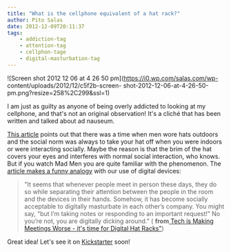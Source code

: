 ```yaml
---
title: "What is the cellphone equivalent of a hat rack?"
author: Pito Salas
date: 2012-12-09T20:11:37
tags:
    - addiction-tag
    - attention-tag
    - cellphon-tage
    - digital-masturbation-tag
---
```




![Screen shot 2012 12 06 at 4 26 50 pm](https://i0.wp.com/salas.com/wp-
content/uploads/2012/12/c5f2b-screen-
shot-2012-12-06-at-4-26-50-pm.png?resize=258%2C299&ssl=1)

I am just as guilty as anyone of being overly addicted to looking at my
cellphone, and that's not an original observation! It's a cliché that has been
written and talked about ad nauseum.

[This article](<http://techcrunch.com/2012/12/09/digital-hat-racks/>) points
out that there was a time when men wore hats outdoors and the social norm was
always to take your hat off when you were indoors or were interacting
socially. Maybe the reason is that the brim of the hat covers your eyes and
interferes with normal social interaction, who knows. But if you watch Mad Men
you are quite familiar with the phenomenon. The [article makes a funny
analogy](<http://techcrunch.com/2012/12/09/digital-hat-racks/>) with our use
of digital devices:

> "It seems that whenever people meet in person these days, they do so while
> separating their attention between the people in the room and the devices in
> their hands. Somehow, it has become socially acceptable to digitally
> masturbate in each other’s company. You might say, “but I’m taking notes or
> responding to an important request!” No you’re not, you are digitally
> dicking around." ( **from**[ Tech is Making Meetings Worse - it's time for
> Digital Hat Racks"](<http://techcrunch.com/2012/12/09/digital-hat-racks/>))

Great idea! Let's see it on [Kickstarter](<http://www.kickstarter.com>) soon!


